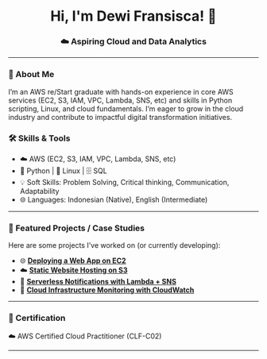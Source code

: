 <h1 align="center">Hi, I'm Dewi Fransisca! 👋 </h1>
<h3 align="center">☁️ Aspiring Cloud and Data Analytics</h3>

---

### 🚀 About Me
I’m an AWS re/Start graduate with hands-on experience in core AWS services (EC2, S3, IAM, VPC, Lambda, SNS, etc) and skills in Python scripting, Linux, and cloud fundamentals. I’m eager to grow in the cloud industry and contribute to impactful digital transformation initiatives. 

### 🛠️ Skills & Tools

- ☁️ AWS (EC2, S3, IAM, VPC, Lambda, SNS, etc)  
- 🐍 Python | 🐧 Linux | 🗄️ SQL  
- 💡 Soft Skills: Problem Solving, Critical thinking, Communication, Adaptability  
- 🌐 Languages: Indonesian (Native), English (Intermediate)  

---

### 📂 Featured Projects / Case Studies
Here are some projects I’ve worked on (or currently developing):  

- 🌐 **[Deploying a Web App on EC2](./ec2-deploy/README.md)**
- ☁️ **[Static Website Hosting on S3](./s3-hosting/README.md)** 
- 🔔 **[Serverless Notifications with Lambda + SNS](./lambda+sns-notifications/README.md)** 
- 🐍 **[Cloud Infrastructure Monitoring with CloudWatch](./cloudwatch-monitoring/README.md)** 

---

### 🌟 Certification
☁️ AWS Certified Cloud Practitioner (CLF-C02)

---
